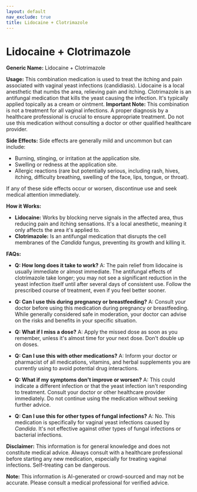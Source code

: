 ```yaml
---
layout: default
nav_exclude: true
title: Lidocaine + Clotrimazole
---
```


# Lidocaine + Clotrimazole

**Generic Name:** Lidocaine + Clotrimazole

**Usage:** This combination medication is used to treat the itching and pain associated with vaginal yeast infections (candidiasis). Lidocaine is a local anesthetic that numbs the area, relieving pain and itching. Clotrimazole is an antifungal medication that kills the yeast causing the infection.  It's typically applied topically as a cream or ointment.  **Important Note:**  This combination is not a treatment for all vaginal infections.  A proper diagnosis by a healthcare professional is crucial to ensure appropriate treatment.  Do not use this medication without consulting a doctor or other qualified healthcare provider.

**Side Effects:**  Side effects are generally mild and uncommon but can include:

* Burning, stinging, or irritation at the application site.
* Swelling or redness at the application site.
* Allergic reactions (rare but potentially serious, including rash, hives, itching, difficulty breathing, swelling of the face, lips, tongue, or throat).

If any of these side effects occur or worsen, discontinue use and seek medical attention immediately.


**How it Works:**

* **Lidocaine:** Works by blocking nerve signals in the affected area, thus reducing pain and itching sensations.  It's a local anesthetic, meaning it only affects the area it's applied to.
* **Clotrimazole:** Is an antifungal medication that disrupts the cell membranes of the *Candida* fungus, preventing its growth and killing it.


**FAQs:**

* **Q: How long does it take to work?** A: The pain relief from lidocaine is usually immediate or almost immediate. The antifungal effects of clotrimazole take longer; you may not see a significant reduction in the yeast infection itself until after several days of consistent use.  Follow the prescribed course of treatment, even if you feel better sooner.

* **Q: Can I use this during pregnancy or breastfeeding?** A:  Consult your doctor before using this medication during pregnancy or breastfeeding.  While generally considered safe in moderation, your doctor can advise on the risks and benefits in your specific situation.

* **Q: What if I miss a dose?** A: Apply the missed dose as soon as you remember, unless it's almost time for your next dose.  Don't double up on doses.

* **Q: Can I use this with other medications?** A: Inform your doctor or pharmacist of all medications, vitamins, and herbal supplements you are currently using to avoid potential drug interactions.

* **Q:  What if my symptoms don't improve or worsen?** A:  This could indicate a different infection or that the yeast infection isn't responding to treatment.  Consult your doctor or other healthcare provider immediately.  Do not continue using the medication without seeking further advice.

* **Q:  Can I use this for other types of fungal infections?** A: No.  This medication is specifically for vaginal yeast infections caused by *Candida*.  It's not effective against other types of fungal infections or bacterial infections.


**Disclaimer:** This information is for general knowledge and does not constitute medical advice.  Always consult with a healthcare professional before starting any new medication, especially for treating vaginal infections.  Self-treating can be dangerous.


**Note:** This information is AI-generated or crowd-sourced and may not be accurate. Please consult a medical professional for verified advice.